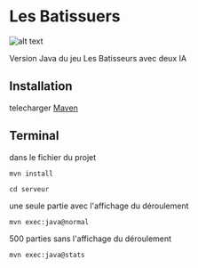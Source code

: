 # Les Batissuers

![alt text](https://jeuxdis.files.wordpress.com/2016/06/lb41.png)

Version Java  du jeu Les Batisseurs avec deux IA

## Installation
telecharger [Maven](https://maven.apache.org/download.cgi) 

## Terminal
dans le fichier du projet
```
mvn install
```

```
cd serveur
```
une seule partie avec l'affichage du déroulement
```
mvn exec:java@normal
```
500 parties sans l'affichage du déroulement
```
mvn exec:java@stats
```